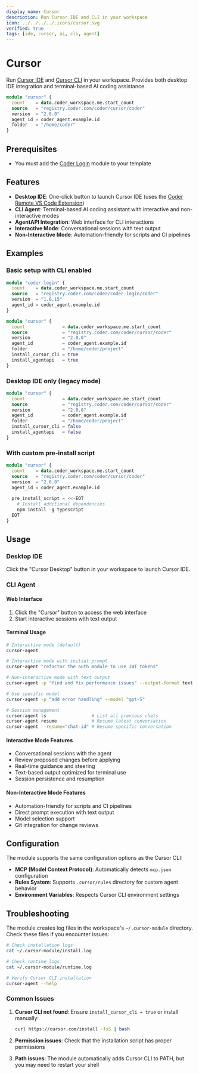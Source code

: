 ```yaml
---
display_name: Cursor
description: Run Cursor IDE and CLI in your workspace
icon: ../../../../.icons/cursor.svg
verified: true
tags: [ide, cursor, ai, cli, agent]
---
```


# Cursor

Run [Cursor IDE](https://cursor.com) and [Cursor CLI](https://docs.cursor.com/en/cli/overview) in your workspace. Provides both desktop IDE integration and terminal-based AI coding assistance.

```tf
module "cursor" {
  count    = data.coder_workspace.me.start_count
  source   = "registry.coder.com/coder/cursor/coder"
  version  = "2.0.0"
  agent_id = coder_agent.example.id
  folder   = "/home/coder"
}
```

## Prerequisites

- You must add the [Coder Login](https://registry.coder.com/modules/coder-login) module to your template

## Features

- **Desktop IDE**: One-click button to launch Cursor IDE (uses the [Coder Remote VS Code Extension](https://github.com/coder/vscode-coder))
- **CLI Agent**: Terminal-based AI coding assistant with interactive and non-interactive modes
- **AgentAPI Integration**: Web interface for CLI interactions
- **Interactive Mode**: Conversational sessions with text output
- **Non-Interactive Mode**: Automation-friendly for scripts and CI pipelines

## Examples

### Basic setup with CLI enabled

```tf
module "coder-login" {
  count    = data.coder_workspace.me.start_count
  source   = "registry.coder.com/coder/coder-login/coder"
  version  = "1.0.15"
  agent_id = coder_agent.example.id
}

module "cursor" {
  count              = data.coder_workspace.me.start_count
  source             = "registry.coder.com/coder/cursor/coder"
  version            = "2.0.0"
  agent_id           = coder_agent.example.id
  folder             = "/home/coder/project"
  install_cursor_cli = true
  install_agentapi   = true
}
```

### Desktop IDE only (legacy mode)

```tf
module "cursor" {
  count              = data.coder_workspace.me.start_count
  source             = "registry.coder.com/coder/cursor/coder"
  version            = "2.0.0"
  agent_id           = coder_agent.example.id
  folder             = "/home/coder/project"
  install_cursor_cli = false
  install_agentapi   = false
}
```

### With custom pre-install script

```tf
module "cursor" {
  count    = data.coder_workspace.me.start_count
  source   = "registry.coder.com/coder/cursor/coder"
  version  = "2.0.0"
  agent_id = coder_agent.example.id
  
  pre_install_script = <<-EOT
    # Install additional dependencies
    npm install -g typescript
  EOT
}
```

## Usage

### Desktop IDE

Click the "Cursor Desktop" button in your workspace to launch Cursor IDE.

### CLI Agent

#### Web Interface

1. Click the "Cursor" button to access the web interface
2. Start interactive sessions with text output

#### Terminal Usage

```bash
# Interactive mode (default)
cursor-agent

# Interactive mode with initial prompt
cursor-agent "refactor the auth module to use JWT tokens"

# Non-interactive mode with text output
cursor-agent -p "find and fix performance issues" --output-format text

# Use specific model
cursor-agent -p "add error handling" --model "gpt-5"

# Session management
cursor-agent ls                 # List all previous chats
cursor-agent resume             # Resume latest conversation
cursor-agent --resume="chat-id" # Resume specific conversation
```

#### Interactive Mode Features

- Conversational sessions with the agent
- Review proposed changes before applying
- Real-time guidance and steering
- Text-based output optimized for terminal use
- Session persistence and resumption

#### Non-Interactive Mode Features

- Automation-friendly for scripts and CI pipelines
- Direct prompt execution with text output
- Model selection support
- Git integration for change reviews

## Configuration

The module supports the same configuration options as the Cursor CLI:

- **MCP (Model Context Protocol)**: Automatically detects `mcp.json` configuration
- **Rules System**: Supports `.cursor/rules` directory for custom agent behavior
- **Environment Variables**: Respects Cursor CLI environment settings

## Troubleshooting

The module creates log files in the workspace's `~/.cursor-module` directory. Check these files if you encounter issues:

```bash
# Check installation logs
cat ~/.cursor-module/install.log

# Check runtime logs
cat ~/.cursor-module/runtime.log

# Verify Cursor CLI installation
cursor-agent --help
```

### Common Issues

1. **Cursor CLI not found**: Ensure `install_cursor_cli = true` or install manually:

   ```bash
   curl https://cursor.com/install -fsS | bash
   ```

2. **Permission issues**: Check that the installation script has proper permissions

3. **Path issues**: The module automatically adds Cursor CLI to PATH, but you may need to restart your shell
